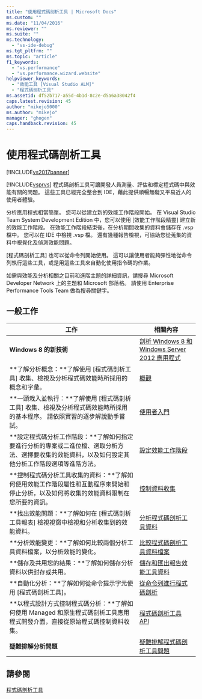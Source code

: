 ```yaml
---
title: "使用程式碼剖析工具 | Microsoft Docs"
ms.custom: ""
ms.date: "11/04/2016"
ms.reviewer: ""
ms.suite: ""
ms.technology: 
  - "vs-ide-debug"
ms.tgt_pltfrm: ""
ms.topic: "article"
f1_keywords: 
  - "vs.performance"
  - "vs.performance.wizard.website"
helpviewer_keywords: 
  - "效能工具 [Visual Studio ALM]"
  - "程式碼剖析工具"
ms.assetid: df52b717-a55d-4b1d-8c2e-d5a6a38042f4
caps.latest.revision: 45
author: "mikejo5000"
ms.author: "mikejo"
manager: "ghogen"
caps.handback.revision: 45
---
```

# 使用程式碼剖析工具
[!INCLUDE[vs2017banner](../code-quality/includes/vs2017banner.md)]

[!INCLUDE[vsprvs](../code-quality/includes/vsprvs_md.md)] 程式碼剖析工具可讓開發人員測量、評估和標定程式碼中與效能有關的問題。  這些工具已經完全整合到 IDE，藉此提供順暢無礙又平易近人的使用者體驗。  
  
 分析應用程式相當簡單。  您可以從建立新的效能工作階段開始。  在 Visual Studio Team System Development Edition 中，您可以使用 \[效能工作階段精靈\] 建立新的效能工作階段。  在效能工作階段結束後，在分析期間收集的資料會儲存在 .vsp 檔中。  您可以在 IDE 中檢視 .vsp 檔。  還有幾種報告檢視，可協助您從蒐集的資料中視覺化及偵測效能問題。  
  
 \[程式碼剖析工具\] 也可以從命令列開始使用。  這可以讓使用者能夠彈性地從命令列執行這些工具，或是用這些工具來自動化使用指令碼的作業。  
  
 如需與效能及分析相關之目前和進階主題的詳細資訊，請搜尋 Microsoft Developer Network 上的主題和 Microsoft 部落格。  請使用 Enterprise Performance Tools Team 做為搜尋關鍵字。  
  
## 一般工作  
  
|工作|相關內容|  
|--------|----------|  
|**Windows 8 的新技術**|[剖析 Windows 8 和 Windows Server 2012 應用程式](../profiling/performance-tools-on-windows-8-and-windows-server-2012-applications.md)|  
|**了解分析概念：**了解使用 \[程式碼剖析工具\] 收集、檢視及分析程式碼效能時所採用的概念和字彙。|[概觀](../profiling/overviews-performance-tools.md)|  
|**一頭栽入並執行：**了解使用 \[程式碼剖析工具\] 收集、檢視及分析程式碼效能時所採用的基本程序。  請依照實習的逐步解說動手嘗試。|[使用者入門](../profiling/getting-started-with-performance-tools.md)|  
|**設定程式碼分析工作階段：**了解如何指定要進行分析的專案或二進位檔、選取分析方法、選擇要收集的效能資料，以及如何設定其他分析工作階段選項等進階方法。|[設定效能工作階段](../profiling/configuring-performance-sessions.md)|  
|**控制程式碼分析工具收集的資料：**了解如何使用效能工作階段屬性和互動程序來開始和停止分析，以及如何將收集的效能資料限制在您所要的資訊。|[控制資料收集](../profiling/controlling-data-collection.md)|  
|**找出效能問題：**了解如何在 \[程式碼剖析工具報表\] 檢視視窗中檢視和分析收集到的效能資料。|[分析程式碼剖析工具資料](../profiling/analyzing-performance-tools-data.md)|  
|**分析效能變更：**了解如何比較兩個分析工具資料檔案，以分析效能的變化。|[比較程式碼剖析工具資料檔案](../profiling/comparing-performance-data-files.md)|  
|**儲存及共用您的結果：**了解如何儲存分析資料以供封存或共用。|[儲存和匯出報告效能工具資料](../profiling/saving-and-exporting-performance-tools-data.md)|  
|**自動化分析：**了解如何從命令提示字元使用 \[程式碼剖析工具\]。|[從命令列進行程式碼剖析](../profiling/using-the-profiling-tools-from-the-command-line.md)|  
|**以程式設計方式控制程式碼分析：**了解如何使用 Managed 和原生程式碼剖析工具應用程式開發介面，直接從原始程式碼控制資料收集。|[程式碼剖析工具 API](../profiling/profiling-tools-apis.md)|  
|**疑難排解分析問題**|[疑難排解程式碼剖析工具問題](../profiling/troubleshooting-performance-tools-issues.md)|  
  
## 請參閱  
 [程式碼剖析工具](../profiling/profiling-tools.md)